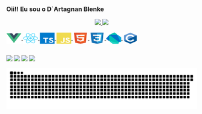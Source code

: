 ### Oii!! Eu sou o D`Artagnan Blenke

<div align="center">
  <a href="https://github.com/DartaBlenke">
  <img height="180em" src="https://github-readme-stats.vercel.app/api?username=DartaBlenke&show_icons=true&theme=omni&include_all_commits=true&count_private=true"/>
  <img height="180em" src="https://github-readme-stats.vercel.app/api/top-langs/?username=DartaBlenke&layout=compact&langs_count=7&theme=omni"/>
</div>

<div style="display: inline_block"><br>
  <img align="center" alt="React" height="30" width="40" src="https://raw.githubusercontent.com/devicons/devicon/master/icons/vuejs/vuejs-original.svg">
  <img align="center" alt="React" height="30" width="40" src="https://raw.githubusercontent.com/devicons/devicon/master/icons/react/react-original.svg">
  <img align="center" alt="Ts" height="30" width="40" src="https://raw.githubusercontent.com/devicons/devicon/master/icons/typescript/typescript-plain.svg">
  <img align="center" alt="Js" height="30" width="40" src="https://raw.githubusercontent.com/devicons/devicon/master/icons/javascript/javascript-plain.svg">
  <img align="center" alt="HTML" height="30" width="40" src="https://raw.githubusercontent.com/devicons/devicon/master/icons/html5/html5-original.svg">
  <img align="center" alt="CSS" height="30" width="40" src="https://raw.githubusercontent.com/devicons/devicon/master/icons/css3/css3-original.svg">
  <img align="center" alt="CSS" height="30" width="40" src="https://raw.githubusercontent.com/devicons/devicon/master/icons/dart/dart-original.svg">
  <img align="center" alt="CSS" height="30" width="40" src="https://raw.githubusercontent.com/devicons/devicon/master/icons/c/c-original.svg">
</div>

##

<div>
  <a href="https://www.youtube.com/channel/UCCbUjtJny8qlj71PnR0L8FQ" target="_blank"><img src="https://img.shields.io/badge/YouTube-FF0000?style=for-the-badge&logo=youtube&logoColor=white" target="_blank"></a>
  <a href="https://www.instagram.com/blenke.darta/" target="_blank"><img src="https://img.shields.io/badge/-Instagram-%23E4405F?style=for-the-badge&logo=instagram&logoColor=white" target="_blank"></a>
  <a href = "mailto:dartagnan.blenke17@gmail.com"><img src="https://img.shields.io/badge/-Gmail-%23333?style=for-the-badge&logo=gmail&logoColor=white" target="_blank"></a>
  <a href="https://www.linkedin.com/in/d-%CC%81artagnan-blenke-1a364a1a1/" target="_blank"><img src="https://img.shields.io/badge/-LinkedIn-%230077B5?style=for-the-badge&logo=linkedin&logoColor=white" target="_blank"></a>
</div>

  ![Snake animation](https://github.com/DartaBlenke/DartaBlenke/blob/output/github-contribution-grid-snake.svg)
